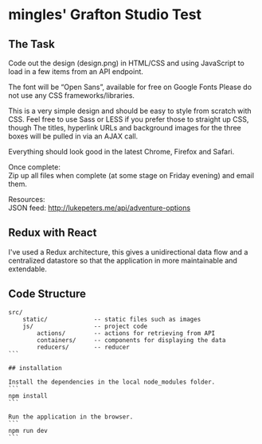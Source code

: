 # mingles' Grafton Studio Test

## The Task

Code out the design (design.png) in HTML/CSS and using JavaScript to load in a few items from an API endpoint.

The font will be “Open Sans”, available for free on Google Fonts
Please do not use any CSS frameworks/libraries.

This is a very simple design and should be easy to style from scratch with CSS. Feel free to use Sass or LESS if you prefer those to straight up CSS, though
The titles, hyperlink URLs and background images for the three boxes will be pulled in via an AJAX call.

Everything should look good in the latest Chrome, Firefox and Safari.

Once complete:  
Zip up all files when complete (at some stage on Friday evening) and email them.

Resources:  
JSON feed: http://lukepeters.me/api/adventure-options

## Redux with React
I've used a Redux architecture, this gives a unidirectional data flow and a centralized datastore so that the application in more maintainable and extendable.

## Code Structure

````
src/
    static/             -- static files such as images
    js/                 -- project code
        actions/        -- actions for retrieving from API
        containers/     -- components for displaying the data
        reducers/       -- reducer  
```

## installation

Install the dependencies in the local node_modules folder.
```
npm install
```

Run the application in the browser.
```
npm run dev
```
